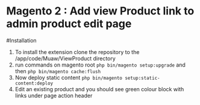# Magento 2 : Add view Product link to admin product edit page

#Installation
1. To install the extension clone the repository to the <magento-root>/app/code/Muaw/ViewProduct directory
2. run commands on magento root `php bin/magento setup:upgrade` and then `php bin/magento cache:flush`
3. Now deploy static content `php bin/magento setup:static-content:deploy`
4. Edit an existing product and you should see green colour block with links under page action header
